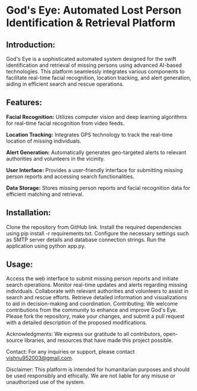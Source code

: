 
#  God's Eye: Automated Lost Person Identification & Retrieval Platform

## Introduction:
God's Eye is a sophisticated automated system designed for the swift identification and retrieval of missing persons using advanced AI-based technologies. This platform seamlessly integrates various components to facilitate real-time facial recognition, location tracking, and alert generation, aiding in efficient search and rescue operations.

## Features:

**Facial Recognition:** Utilizes computer vision and deep learning algorithms for real-time facial recognition from video feeds.

**Location Tracking:** Integrates GPS technology to track the real-time location of missing individuals.

**Alert Generation:** Automatically generates geo-targeted alerts to relevant authorities and volunteers in the vicinity.

**User Interface:** Provides a user-friendly interface for submitting missing person reports and accessing search functionalities.

**Data Storage:** Stores missing person reports and facial recognition data for efficient matching and retrieval.

## Installation:

Clone the repository from GitHub link.
Install the required dependencies using pip install -r requirements.txt.
Configure the necessary settings such as SMTP server details and database connection strings.
Run the application using python app.py.
## Usage:

Access the web interface to submit missing person reports and initiate search operations.
Monitor real-time updates and alerts regarding missing individuals.
Collaborate with relevant authorities and volunteers to assist in search and rescue efforts.
Retrieve detailed information and visualizations to aid in decision-making and coordination.
Contributing:
We welcome contributions from the community to enhance and improve God's Eye. Please fork the repository, make your changes, and submit a pull request with a detailed description of the proposed modifications.

Acknowledgments:
We express our gratitude to all contributors, open-source libraries, and resources that have made this project possible.

Contact:
For any inquiries or support, please contact vishnu952003@gmail.com.

Disclaimer:
This platform is intended for humanitarian purposes and should be used responsibly and ethically. We are not liable for any misuse or unauthorized use of the system.





